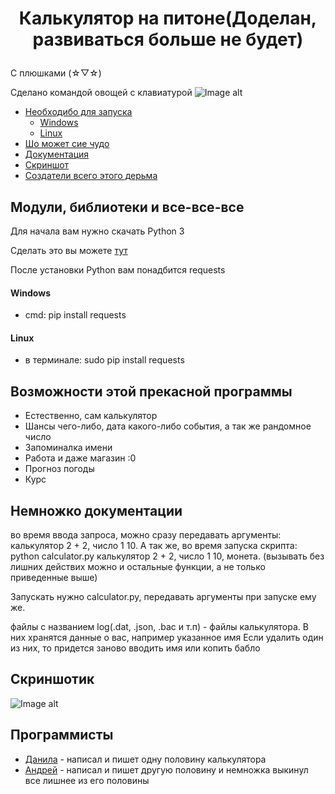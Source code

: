 # <p align="center">  Калькулятор на питоне(Доделан, развиваться больше не будет)
С плюшками 	(☆▽☆)  
 
Сделано командой овощей с клавиатурой
![Image alt](https://pp.userapi.com/c850016/v850016386/18f334/fxDxhHUuXSY.jpg)
* [Необходибо для запуска](#модули-библиотеки-и-все-все-все)
  * [Windows](#Windows)
  * [Linux](#Linux)
* [Шо может сие чудо](#Возможности-этой-прекасной-программы)
* [Документация](#немножко-документации)
* [Скриншот](#Скриншотик)
* [Создатели всего этого дерьма](#программисты)
## Модули, библиотеки и все-все-все
Для начала вам нужно скачать Python 3

Сделать это вы можете [тут](https://www.python.org/)

После установки Python вам понадбится requests
#### Windows
* cmd: pip install requests
#### Linux
* в терминале: sudo pip install requests 

## Возможности этой прекасной программы
* Естественно, сам калькулятор
* Шансы чего-либо, дата какого-либо события, а так же рандомное число
* Запоминалка имени
* Работа и даже магазин :0
* Прогноз погоды
* Курс

## Немножко документации
во время ввода запроса, можно сразу передавать аргументы: калькулятор 2 + 2, число 1 10.
А так же, во время запуска скрипта: python calculator.py калькулятор 2 + 2, число 1 10, монета.
(вызывать без лишних действих можно и остальные функции, а не только приведенные выше)

Запускать нужно calculator.py, передавать аргументы при запуске ему же.

файлы с названием log(.dat, .json, .bac и т.п) - файлы калькулятора. В них хранятся данные о вас, например указанное имя
Если удалить один из них, то придется заново вводить имя или копить бабло
## Скриншотик
![Image alt](https://pp.userapi.com/c855616/v855616663/4cfe1/daJ2-P1x2C4.jpg)
## Программисты
* [Данила](https://vk.com/ferowenso) - написал и пишет одну половину калькулятора
* [Андрей](https://vk.com/slava_a_i_r) - написал и пишет другую половину и  немножка выкинул все лишнее из его половины
